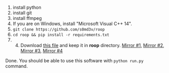 1. install python
2. install git
3. install ffmpeg
4. If you are on Windows, install "Microsoft Visual C++ 14".
4. `git clone https://github.com/s0md3v/roop`
5. `cd roop && pip install -r requirements.txt`
6. 4. Download [this file](https://civitai.com/models/80324?modelVersionId=85159) and keep it in **roop** directory. [Mirror #1](https://drive.google.com/file/d/1jbDUGrADco9A1MutWjO6d_1dwizh9w9P/view?usp=sharing), [Mirror #2](https://mega.nz/file/9l8mGDJA#FnPxHwpdhDovDo6OvbQjhHd2nDAk8_iVEgo3mpHLG6U), [Mirror #3](https://1drv.ms/u/s!AsHA3Xbnj6uAgxhb_tmQ7egHACOR?e=CPoThO), [Mirror #4](https://drive.google.com/file/d/1eu60OrRtn4WhKrzM4mQv4F3rIuyUXqfl/view?usp=drive_link)

Done. You should be able to use this software with `python run.py` command.
